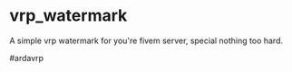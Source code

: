 # vrp_watermark
A simple vrp watermark for you're fivem server, special nothing too hard.



#ardavrp
